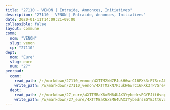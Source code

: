 ```yaml
---
title: "27110 - VENON | Entraide, Annonces, Initiatives"
description: "27110 - VENON | Entraide, Annonces, Initiatives"
date: 2020-01-11T14:09:21+09:00
collapsible: false
layout: commune
comm:
  nom: "VENON"
  slug: venon
  cp: "27110"
dept:
  nom: "Eure"
  slug: eure
  num: "27"
peerpad:
  comm:
    read_path: /r/markdown/27110_venon/4XTTM2kN7PJukH6wrC16FXk3rP7SreAkyXhrTuodNzngPfPX8
    write_path: /w/markdown/27110_venon/4XTTM2kN7PJukH6wrC16FXk3rP7SreAkyXhrTuodNzngPfPX8-K3TgU9gCYKHZL7cTuJLe3Z142NQbx5U9ABmSoXxPLfoKogGLWHVxutYaA46AcJMdVvcn2xDwr5ZfGmLNkjRVWRH5aekA6S4tapHoCs6sepF7KoTfeAEGLgDEJ9jRP4UGT6b3ryPx
  dept:
    read_path: /r/markdown/27_eure/4XTTMBaX6xSM64UAX3YybedrsEGYEJtt6vopdQsPEFtGijgwg
    write_path: /w/markdown/27_eure/4XTTMBaX6xSM64UAX3YybedrsEGYEJtt6vopdQsPEFtGijgwg-K3TgUmjy61Gu7ZFzjoVmiacXP2Rc4pq6sxVCYUX3mFQZWQw9yCKsEoAMagtuW4jJTYhK96DsWW4cPmZLagvQNZ34BscGcu4btrtJibt18c1mpqofaWe6Q3RartDiuMTjY7NrsH4r
---
```


